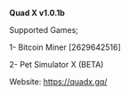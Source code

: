 **Quad X v1.0.1b**

Supported Games; 

1- Bitcoin Miner [2629642516]

2- Pet Simulator X (BETA)

Website: https://quadx.gq/

